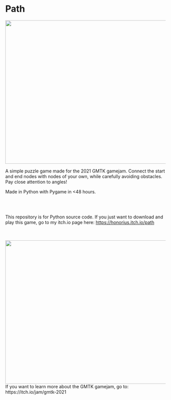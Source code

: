 # Path

<img src="https://user-images.githubusercontent.com/68134973/125593072-626648c7-4d14-4eac-9bf8-7e3b84f6e6a4.jpg" width="700" height="450">

A simple puzzle game made for the 2021 GMTK gamejam. Connect the start and end nodes with nodes of your own, while carefully avoiding obstacles. Pay close attention to angles!

Made in Python with Pygame in <48 hours.

<br>
<br>

This repository is for Python source code. If you just want to download and play this game, go to my itch.io page here: https://honorius.itch.io/path

<br>
<br>

<img src="https://user-images.githubusercontent.com/68134973/125593752-875b10b5-8412-43be-8c3d-bf82c627b09c.png" width="700" height="450">
If you want to learn more about the GMTK gamejam, go to: https://itch.io/jam/gmtk-2021
